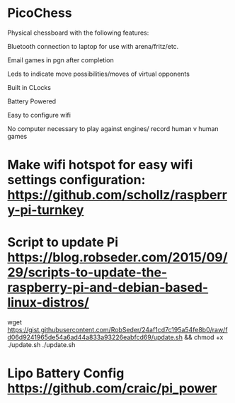 # PicoChess
Physical chessboard with the following features:

  Bluetooth connection to laptop for use with arena/fritz/etc.
  
  Email games in pgn after completion
  
  Leds to indicate move possibilities/moves of virtual opponents
  
  Built in CLocks
  
  Battery Powered 
  
  Easy to configure wifi
  
  No computer necessary to play against engines/ record human v human games


# Make wifi hotspot for easy wifi settings configuration: https://github.com/schollz/raspberry-pi-turnkey

# Script to update Pi https://blog.robseder.com/2015/09/29/scripts-to-update-the-raspberry-pi-and-debian-based-linux-distros/
  wget https://gist.githubusercontent.com/RobSeder/24af1cd7c195a54fe8b0/raw/fd06d9241965de54a6ad44a833a93226eabfcd69/update.sh && chmod +x ./update.sh
  ./update.sh
 
 # Lipo Battery Config https://github.com/craic/pi_power

